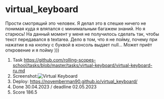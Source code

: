 # virtual_keyboard
 Прости смотрящий это человек. Я делал это в спешке ничего не понимая куда я вляпался с минимальным багажем знаний. Но я старюсь! 
На данный момент у меня не получилось сделать так, чтобы текст передавался в textareа. Дело в том, что я не пойму, почему при нажатии в на кнопку с буквой в консоль выдает null... Может приёт откровение и я пойму )))

1. Task https://github.com/rolling-scopes-school/tasks/blob/master/tasks/virtual-keyboard/virtual-keyboard-ru.md
2. Screenshot:![Virtual Keyboard](https://user-images.githubusercontent.com/75223990/235552553-c8c7157d-0dcc-485f-861c-b84b56c92fb9.jpg)
3. Deploy: https://novemberman90.github.io/virtual_keyboard/
4. Done 30.04.2023 / deadline 02.05.2023
5. Score 186.5
